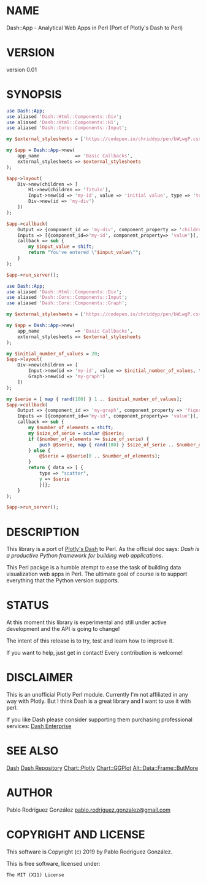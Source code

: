 # NAME

Dash::App - Analytical Web Apps in Perl (Port of Plotly's Dash to Perl)

# VERSION

version 0.01

# SYNOPSIS

```perl
use Dash::App;
use aliased 'Dash::Html::Components::Div';
use aliased 'Dash::Html::Components::H1';
use aliased 'Dash::Core::Components::Input';

my $external_stylesheets = ['https://codepen.io/chriddyp/pen/bWLwgP.css'];

my $app = Dash::App->new(
    app_name             => 'Basic Callbacks',
    external_stylesheets => $external_stylesheets
);

$app->layout(
    Div->new(children => [
        H1->new(children => 'Titulo'),
        Input->new(id => 'my-id', value => 'initial value', type => 'text'),
        Div->new(id => 'my-div')
    ])
);

$app->callback(
    Output => {component_id => 'my-div', component_property => 'children'},
    Inputs => [{component_id=>'my-id', component_property=> 'value'}],
    callback => sub {
        my $input_value = shift;
        return "You've entered \"$input_value\"";
    }
);

$app->run_server();

use Dash::App;
use aliased 'Dash::Html::Components::Div';
use aliased 'Dash::Core::Components::Input';
use aliased 'Dash::Core::Components::Graph';

my $external_stylesheets = ['https://codepen.io/chriddyp/pen/bWLwgP.css'];

my $app = Dash::App->new(
    app_name             => 'Basic Callbacks',
    external_stylesheets => $external_stylesheets
);

my $initial_number_of_values = 20;
$app->layout(
    Div->new(children => [
        Input->new(id => 'my-id', value => $initial_number_of_values, type => 'number'),
        Graph->new(id => 'my-graph')
    ])
);

my $serie = [ map { rand(100) } 1 .. $initial_number_of_values];
$app->callback(
    Output => {component_id => 'my-graph', component_property => 'figure'},
    Inputs => [{component_id=>'my-id', component_property=> 'value'}],
    callback => sub {
        my $number_of_elements = shift;
        my $size_of_serie = scalar @$serie;
        if ($number_of_elements >= $size_of_serie) {
            push @$serie, map { rand(100) } $size_of_serie .. $number_of_elements;
        } else {
            @$serie = @$serie[0 .. $number_of_elements];
        }
        return { data => [ {
            type => "scatter",
            y => $serie
            }]};
    }
);

$app->run_server();
```

# DESCRIPTION

This library is a port of [Plotly's Dash](https://dash.plot.ly/) to Perl. As
the official doc says: _Dash is a productive Python framework for building web applications_.

This Perl packge is a humble atempt to ease the task of building data visualization web apps in Perl.
The ultimate goal of course is to support everything that the Python version supports.

# STATUS

At this moment this library is experimental and still under active
development and the API is going to change!

The intent of this release is to try, test and learn how to improve it.

If you want to help, just get in contact! Every contribution is welcome!

# DISCLAIMER

This is an unofficial Plotly Perl module. Currently I'm not affiliated in any way with Plotly. 
But I think Dash is a great library and I want to use it with perl.

If you like Dash please consider supporting them purchasing professional services: [Dash Enterprise](https://plot.ly/dash/)

# SEE ALSO

[Dash](https://dash.plot.ly/)
[Dash Repository](https://github.com/plotly/dash)
[Chart::Plotly](https://metacpan.org/pod/Chart%3A%3APlotly)
[Chart::GGPlot](https://metacpan.org/pod/Chart%3A%3AGGPlot)
[Alt::Data::Frame::ButMore](https://metacpan.org/pod/Alt%3A%3AData%3A%3AFrame%3A%3AButMore)

# AUTHOR

Pablo Rodríguez González <pablo.rodriguez.gonzalez@gmail.com>

# COPYRIGHT AND LICENSE

This software is Copyright (c) 2019 by Pablo Rodríguez González.

This is free software, licensed under:

```
The MIT (X11) License
```
